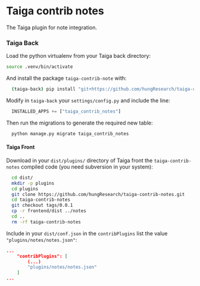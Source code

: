 # Taiga contrib notes

The Taiga plugin for note integration.

### Taiga Back

Load the python virtualenv from your Taiga back directory:

```bash
source .venv/bin/activate
```

And install the package `taiga-contrib-note` with:

```bash
  (taiga-back) pip install "git+https://github.com/hungResearch/taiga-contrib-notes.git@main#egg=taiga-contrib-notes&subdirectory=backend"
```

Modify in `taiga-back` your `settings/config.py` and include the line:

```python
  INSTALLED_APPS += ["taiga_contrib_notes"]
```

Then run the migrations to generate the required new table:

```bash
  python manage.py migrate taiga_contrib_notes
```

#### Taiga Front

Download in your `dist/plugins/` directory of Taiga front the `taiga-contrib-notes` compiled code (you need subversion in your system):

```bash
  cd dist/
  mkdir -p plugins
  cd plugins
  git clone https://github.com/hungResearch/taiga-contrib-notes.git
  cd taiga-contrib-notes
  git checkout tags/0.0.1
  cp -r frontend/dist ../notes
  cd ..
  rm -rf taiga-contrib-notes

```

Include in your `dist/conf.json` in the `contribPlugins` list the value `"plugins/notes/notes.json"`:

```json
...
    "contribPlugins": [
        (...)
        "plugins/notes/notes.json"
    ]
...
```